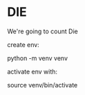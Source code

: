 # DIE

We're going to count Die

create env:

python -m venv venv

activate env with:

source venv/bin/activate